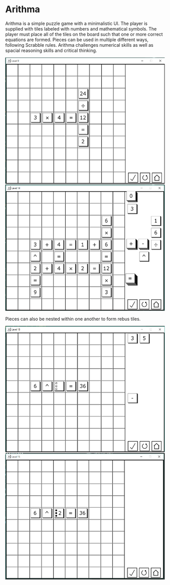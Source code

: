 # Arithma

Arithma is a simple puzzle game with a minimalistic UI.  The player is supplied with tiles labeled with numbers and mathematical symbols.  The player must place all of the tiles on the board such that one or more correct equations are formed.  Pieces can be used in multiple different ways, following Scrabble rules. Arithma challenges numerical skills as well as spacial reasoning skills and critical thinking.

![Level 9 Solution](https://raw.githubusercontent.com/rschwa6308/Arithma/master/Screenshots/Level_9.PNG)
![Level 14 Partial Solution](https://raw.githubusercontent.com/rschwa6308/Arithma/master/Screenshots/Level_14.PNG)

Pieces can also be nested within one another to form rebus tiles.

![Level 15 Partial Solution](https://raw.githubusercontent.com/rschwa6308/Arithma/master/Screenshots/Level_15a.PNG)
![Level 15 Solution](https://raw.githubusercontent.com/rschwa6308/Arithma/master/Screenshots/Level_15b.PNG)
